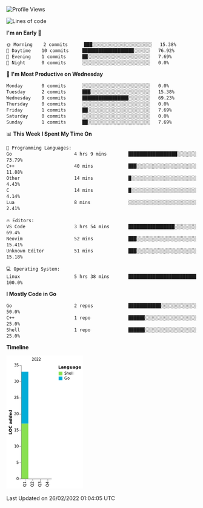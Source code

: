 <!--START_SECTION:waka-->
![Profile Views](http://img.shields.io/badge/Profile%20Views-6-blue)

![Lines of code](https://img.shields.io/badge/From%20Hello%20World%20I%27ve%20Written-33%20lines%20of%20code-blue)

**I'm an Early 🐤** 

```text
🌞 Morning    2 commits      ███░░░░░░░░░░░░░░░░░░░░░░   15.38% 
🌆 Daytime    10 commits     ███████████████████░░░░░░   76.92% 
🌃 Evening    1 commits      ██░░░░░░░░░░░░░░░░░░░░░░░   7.69% 
🌙 Night      0 commits      ░░░░░░░░░░░░░░░░░░░░░░░░░   0.0%

```
📅 **I'm Most Productive on Wednesday** 

```text
Monday       0 commits      ░░░░░░░░░░░░░░░░░░░░░░░░░   0.0% 
Tuesday      2 commits      ███░░░░░░░░░░░░░░░░░░░░░░   15.38% 
Wednesday    9 commits      █████████████████░░░░░░░░   69.23% 
Thursday     0 commits      ░░░░░░░░░░░░░░░░░░░░░░░░░   0.0% 
Friday       1 commits      ██░░░░░░░░░░░░░░░░░░░░░░░   7.69% 
Saturday     0 commits      ░░░░░░░░░░░░░░░░░░░░░░░░░   0.0% 
Sunday       1 commits      ██░░░░░░░░░░░░░░░░░░░░░░░   7.69%

```


📊 **This Week I Spent My Time On** 

```text
💬 Programming Languages: 
Go                       4 hrs 9 mins        ██████████████████░░░░░░░   73.79% 
C++                      40 mins             ███░░░░░░░░░░░░░░░░░░░░░░   11.88% 
Other                    14 mins             █░░░░░░░░░░░░░░░░░░░░░░░░   4.43% 
C                        14 mins             █░░░░░░░░░░░░░░░░░░░░░░░░   4.14% 
Lua                      8 mins              ░░░░░░░░░░░░░░░░░░░░░░░░░   2.41%

🔥 Editors: 
VS Code                  3 hrs 54 mins       █████████████████░░░░░░░░   69.4% 
Neovim                   52 mins             ███░░░░░░░░░░░░░░░░░░░░░░   15.41% 
Unknown Editor           51 mins             ███░░░░░░░░░░░░░░░░░░░░░░   15.18%

💻 Operating System: 
Linux                    5 hrs 38 mins       █████████████████████████   100.0%

```

**I Mostly Code in Go** 

```text
Go                       2 repos             ████████████░░░░░░░░░░░░░   50.0% 
C++                      1 repo              ██████░░░░░░░░░░░░░░░░░░░   25.0% 
Shell                    1 repo              ██████░░░░░░░░░░░░░░░░░░░   25.0%

```


**Timeline**

![Chart not found](https://raw.githubusercontent.com/zhaoalpha/zhaoalpha/master/charts/bar_graph.png) 


 Last Updated on 26/02/2022 01:04:05 UTC
<!--END_SECTION:waka-->
